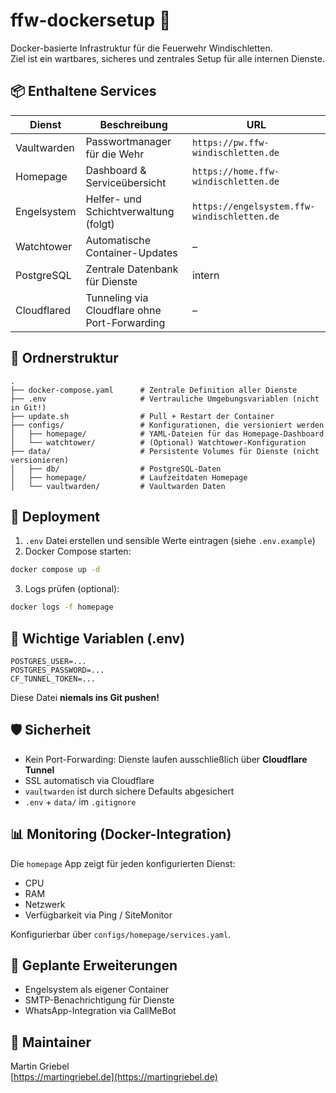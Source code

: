 # ffw-dockersetup 🚒

Docker-basierte Infrastruktur für die Feuerwehr Windischletten.  
Ziel ist ein wartbares, sicheres und zentrales Setup für alle internen Dienste.

## 📦 Enthaltene Services

| Dienst        | Beschreibung                            | URL                                 |
|---------------|------------------------------------------|--------------------------------------|
| Vaultwarden   | Passwortmanager für die Wehr            | `https://pw.ffw-windischletten.de`   |
| Homepage      | Dashboard & Serviceübersicht            | `https://home.ffw-windischletten.de` |
| Engelsystem   | Helfer- und Schichtverwaltung (folgt)   | `https://engelsystem.ffw-windischletten.de` |
| Watchtower    | Automatische Container-Updates          | –                                    |
| PostgreSQL    | Zentrale Datenbank für Dienste          | intern                               |
| Cloudflared   | Tunneling via Cloudflare ohne Port-Forwarding | –                             |

## 📁 Ordnerstruktur

```
.
├── docker-compose.yaml      # Zentrale Definition aller Dienste
├── .env                     # Vertrauliche Umgebungsvariablen (nicht in Git!)
├── update.sh                # Pull + Restart der Container
├── configs/                 # Konfigurationen, die versioniert werden
│   ├── homepage/            # YAML-Dateien für das Homepage-Dashboard
│   └── watchtower/          # (Optional) Watchtower-Konfiguration
├── data/                    # Persistente Volumes für Dienste (nicht versionieren)
│   ├── db/                  # PostgreSQL-Daten
│   ├── homepage/            # Laufzeitdaten Homepage
│   └── vaultwarden/         # Vaultwarden Daten
```

## 🚀 Deployment

1. `.env` Datei erstellen und sensible Werte eintragen (siehe `.env.example`)
2. Docker Compose starten:

```bash
docker compose up -d
```

3. Logs prüfen (optional):

```bash
docker logs -f homepage
```

## 🔧 Wichtige Variablen (.env)

```env
POSTGRES_USER=...
POSTGRES_PASSWORD=...
CF_TUNNEL_TOKEN=...
```

Diese Datei **niemals ins Git pushen!**

## 🛡 Sicherheit

- Kein Port-Forwarding: Dienste laufen ausschließlich über **Cloudflare Tunnel**
- SSL automatisch via Cloudflare
- `vaultwarden` ist durch sichere Defaults abgesichert
- `.env` + `data/` im `.gitignore`

## 📊 Monitoring (Docker-Integration)

Die `homepage` App zeigt für jeden konfigurierten Dienst:

- CPU
- RAM
- Netzwerk
- Verfügbarkeit via Ping / SiteMonitor

Konfigurierbar über `configs/homepage/services.yaml`.

## 📅 Geplante Erweiterungen

- Engelsystem als eigener Container
- SMTP-Benachrichtigung für Dienste
- WhatsApp-Integration via CallMeBot

## 🧯 Maintainer

Martin Griebel  
[https://martingriebel.de](https://martingriebel.de)